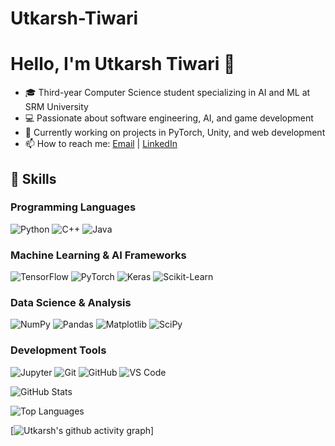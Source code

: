 # Utkarsh-Tiwari

# Hello, I'm Utkarsh Tiwari 👋

- 🎓 Third-year Computer Science student specializing in AI and ML at SRM University
- 💻 Passionate about software engineering, AI, and game development
- 🌱 Currently working on projects in PyTorch, Unity, and web development
- 📫 How to reach me: [Email](mailto:utkarsh3104.imp@gmail.com) | [LinkedIn](https://www.linkedin.com/in/utkarsh-tiwari-238a2732b/)


## 💼 Skills

### Programming Languages
![Python](https://img.shields.io/badge/Python-3670A0?style=for-the-badge&logo=python&logoColor=ffdd54)
![C++](https://img.shields.io/badge/C%2B%2B-00599C?style=for-the-badge&logo=c%2B%2B&logoColor=white)
![Java](https://img.shields.io/badge/Java-007396?style=for-the-badge&logo=java&logoColor=white)

### Machine Learning & AI Frameworks
![TensorFlow](https://img.shields.io/badge/TensorFlow-FF6F00?style=for-the-badge&logo=tensorflow&logoColor=white)
![PyTorch](https://img.shields.io/badge/PyTorch-EE4C2C?style=for-the-badge&logo=pytorch&logoColor=white)
![Keras](https://img.shields.io/badge/Keras-D00000?style=for-the-badge&logo=keras&logoColor=white)
![Scikit-Learn](https://img.shields.io/badge/Scikit--Learn-F7931E?style=for-the-badge&logo=scikit-learn&logoColor=white)

### Data Science & Analysis
![NumPy](https://img.shields.io/badge/NumPy-013243?style=for-the-badge&logo=numpy&logoColor=white)
![Pandas](https://img.shields.io/badge/Pandas-150458?style=for-the-badge&logo=pandas&logoColor=white)
![Matplotlib](https://img.shields.io/badge/Matplotlib-007ACC?style=for-the-badge&logo=matplotlib&logoColor=white)
![SciPy](https://img.shields.io/badge/SciPy-8CAAE6?style=for-the-badge&logo=scipy&logoColor=white)

### Development Tools
![Jupyter](https://img.shields.io/badge/Jupyter-F37626?style=for-the-badge&logo=jupyter&logoColor=white)
![Git](https://img.shields.io/badge/Git-F05032?style=for-the-badge&logo=git&logoColor=white)
![GitHub](https://img.shields.io/badge/GitHub-100000?style=for-the-badge&logo=github&logoColor=white)
![VS Code](https://img.shields.io/badge/VS%20Code-0078d7?style=for-the-badge&logo=visual-studio-code&logoColor=white)

![GitHub Stats](https://github-readme-stats.vercel.app/api?username=proutkarsh3104&show_icons=true&theme=radical)

![Top Languages](https://github-readme-stats.vercel.app/api/top-langs/?username=proutkarsh3104&layout=compact&theme=radical)

[![Utkarsh's github activity graph](https://github-readme-activity-graph.vercel.app/graph?username=proutkarsh3104&theme=dracula)]






